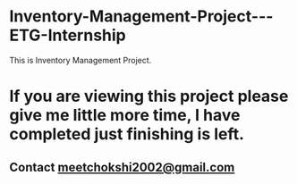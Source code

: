 # Inventory-Management-Project---ETG-Internship
This is Inventory Management Project.
# If you are viewing this project please give me little more time, I have completed just finishing is left.
## Contact meetchokshi2002@gmail.com
